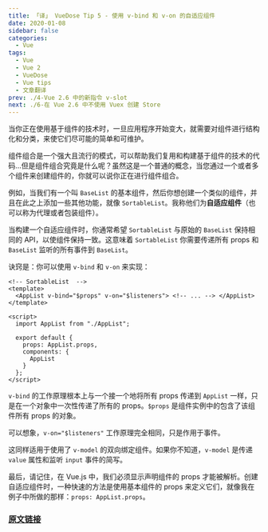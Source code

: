 ```yaml
---
title: 「译」 VueDose Tip 5 - 使用 v-bind 和 v-on 的自适应组件
date: 2020-01-08
sidebar: false
categories:
  - Vue
tags:
  - Vue
  - Vue 2
  - VueDose
  - Vue tips
  - 文章翻译
prev: ./4-Vue 2.6 中的新指令 v-slot
next: ./6-在 Vue 2.6 中不使用 Vuex 创建 Store
---
```


当你正在使用基于组件的技术时，一旦应用程序开始变大，就需要对组件进行结构化和分类，来使它们尽可能的简单和可维护。

组件组合是一个强大且流行的模式，可以帮助我们复用和构建基于组件的技术的代码...但是组件组合究竟是什么呢？虽然这是一个普通的概念，当您通过一个或者多个组件来创建组件的，你就可以说你正在进行组件组合。

例如，当我们有一个叫 `BaseList` 的基本组件，然后你想创建一个类似的组件，并且在此之上添加一些其他功能，就像 `SortableList`。我称他们为**自适应组件**（也可以称为代理或者包装组件）。

当构建一个自适应组件时，你通常希望 `SortableList` 与原始的 `BaseList` 保持相同的 API，以使组件保持一致。这意味着 `SortableList` 你需要传递所有 props 和 `BaseList` 监听的所有事件到 `BaseList`。

诀窍是：你可以使用 `v-bind` 和 `v-on` 来实现：

```vue
<!-- SortableList  -->
<template>
  <AppList v-bind="$props" v-on="$listeners"> <!-- ... --> </AppList>
</template>

<script>
  import AppList from "./AppList";

  export default {
    props: AppList.props,
    components: {
      AppList
    }
  };
</script>
```

`v-bind` 的工作原理根本上与一个接一个地将所有 props 传递到 `AppList` 一样，只是在一个对象中一次性传递了所有的 props。`$props` 是组件实例中的包含了该组件所有 props 的对象。

可以想象，`v-on="$listeners"` 工作原理完全相同，只是作用于事件。

这同样适用于使用了 `v-model` 的双向绑定组件。如果你不知道，`v-model` 是传递 `value` 属性和监听 `input` 事件的简写。

最后，请记住，在 Vue.js 中，我们必须显示声明组件的 props 才能被解析。创建自适应组件时，一种快速的方法是使用基本组件的 props 来定义它们，就像我在例子中所做的那样：`props: AppList.props`。

### [原文链接](https://vuedose.tips/tips/adaptive-components-using-v-bind-and-v-on)
